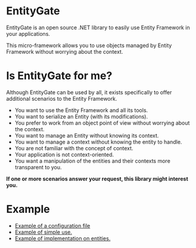 # EntityGate
EntityGate is an open source .NET library to easily use Entity Framework in your applications.

This micro-framework allows you to use objects managed by Entity Framework without worrying about the context.

# Is EntityGate for me?
Although EntityGate can be used by all, it exists specifically to offer additional scenarios to the Entity Framework.

- You want to use the Entity Framework and all its tools.
- You want to serialize an Entity (with its modifications).
- You prefer to work from an object point of view without worrying about the context.
- You want to manage an Entity without knowing its context.
- You want to manage a context without knowing the entity to handle.
- You are not familiar with the concept of context.
- Your application is not context-oriented.
- You want a manipulation of the entities and their contexts more transparent to you.

__If one or more scenarios answer your request, this library might interest you.__

# Example

* [Example of a configuration file](MetallicBlueDev.EntityGate/MetallicBlueDev.Sample.EntityGate/App.config)
* [Example of simple use.](MetallicBlueDev.EntityGate/MetallicBlueDev.Sample.EntityGate/BasicSample.cs)
* [Example of implementation on entities.](MetallicBlueDev.EntityGate/MetallicBlueDev.Sample.Data/SampleEntity1.Interface.cs)
